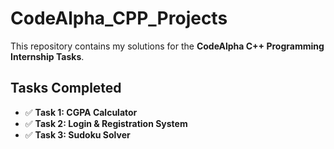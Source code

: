 # CodeAlpha_CPP_Projects 

This repository contains my solutions for the **CodeAlpha C++ Programming Internship Tasks**.

## Tasks Completed

- ✅ **Task 1: CGPA Calculator**
- ✅ **Task 2: Login & Registration System**
- ✅ **Task 3: Sudoku Solver**
